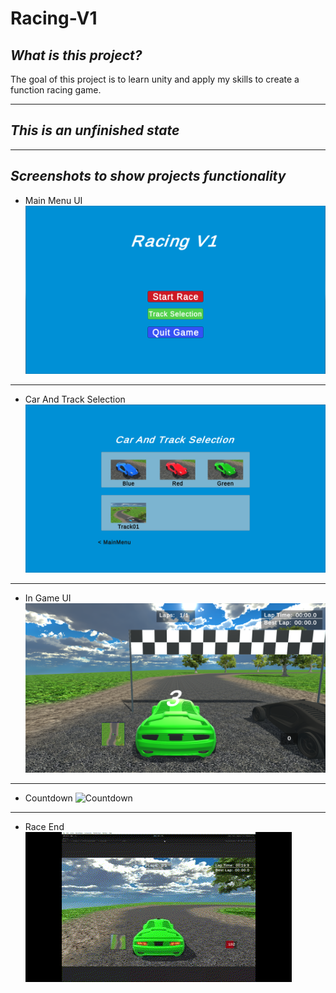 # **Racing-V1**
## *What is this project?*
The goal of this project is to learn unity and apply my skills to create a function racing game.

---
## ***This is an unfinished state***
---
 ## *Screenshots to show projects functionality*
 - Main Menu UI
![Main Menu UI](./ReadmeImages/Screenshot%202023-04-13%20160150.png)
---
- Car And Track Selection
![Car and Track Selection](./ReadmeImages/Screenshot%202023-04-13%20160222.png)
---
- In Game UI
![In Game UI](./ReadmeImages/Screenshot%202023-04-13%20160455.png)
---
- Countdown
![Countdown](./ReadmeImages/Countdown.gif)
---
- Race End
![Countdown](./ReadmeImages/FinishLine.gif)
